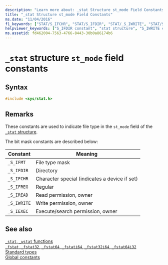 ```yaml
---
description: "Learn more about: _stat Structure st_mode Field Constants"
title: "_stat Structure st_mode Field Constants"
ms.date: "11/04/2016"
f1_keywords: ["STAT/S_IFCHR", "STAT/S_IFDIR", "STAT/_S_IWRITE", "STAT/S_IFMT", "STAT/_S_IFDIR", "STAT/_S_IREAD", "STAT/S_IEXEC", "STAT/_S_IEXEC", "STAT/_S_IFMT", "STAT/S_IWRITE", "STAT/S_IFREG", "STAT/S_IREAD", "STAT/_S_IFCHR", "STAT/_S_IFREG", "S_IFCHR", "S_IFDIR", "_S_IWRITE", "S_IFMT", "_S_IFDIR", "_S_IREAD", "S_IEXEC", "_S_IEXEC", "_S_IFMT", "S_IWRITE", "S_IFREG", "S_IREAD", "_S_IFCHR", "_S_IFREG"]
helpviewer_keywords: ["S_IFDIR constant", "stat structure", "S_IWRITE constant", "S_IEXEC constant", "_S_IFREG constant", "S_IREAD constant", "stat structure, constants", "_S_IFMT constant", "st_mode field constants", "S_IFMT constant", "_S_IEXEC constant", "_S_IWRITE constant", "_S_IFDIR constant", "S_IFREG constant", "S_IFCHR constant", "_S_IREAD constant", "_S_IFCHR constant"]
ms.assetid: fd462004-7563-4766-8443-30b0a86174b6
---
```

# `_stat` structure `st_mode` field constants

## Syntax

```C
#include <sys/stat.h>
```

## Remarks

These constants are used to indicate file type in the `st_mode` field of the [`_stat` structure](./standard-types.md).

The bit mask constants are described below:

| Constant | Meaning |
|---|---|
| `_S_IFMT` | File type mask |
| `_S_IFDIR` | Directory |
| `_S_IFCHR` | Character special (indicates a device if set) |
| `_S_IFREG` | Regular |
| `_S_IREAD` | Read permission, owner |
| `_S_IWRITE` | Write permission, owner |
| `_S_IEXEC` | Execute/search permission, owner |

## See also

[`_stat`, `_wstat` functions](./reference/stat-functions.md)\
[`_fstat`, `_fstat32`, `_fstat64`, `_fstati64`, `_fstat32i64`, `_fstat64i32`](./reference/fstat-fstat32-fstat64-fstati64-fstat32i64-fstat64i32.md)\
[Standard types](./standard-types.md)\
[Global constants](./global-constants.md)

